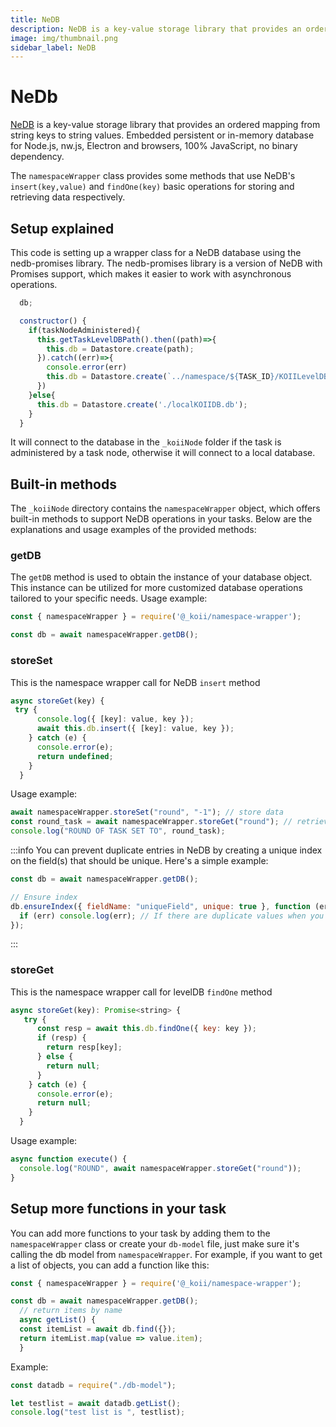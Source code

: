 ```yaml
---
title: NeDB
description: NeDB is a key-value storage library that provides an ordered mapping from string keys to string values.
image: img/thumbnail.png
sidebar_label: NeDB
---
```


# NeDb

[NeDB](https://www.npmjs.com/package/nedb) is a key-value storage library that provides an ordered mapping from string keys to string values. Embedded persistent or in-memory database for Node.js, nw.js, Electron and browsers, 100% JavaScript, no binary dependency.

The `namespaceWrapper` class provides some methods that use NeDB's `insert(key,value)` and `findOne(key)` basic operations for storing and retrieving data respectively.

## Setup explained

This code is setting up a wrapper class for a NeDB database using the nedb-promises library. The nedb-promises library is a version of NeDB with Promises support, which makes it easier to work with asynchronous operations.

```js
  db;

  constructor() {
    if(taskNodeAdministered){
      this.getTaskLevelDBPath().then((path)=>{
        this.db = Datastore.create(path);
      }).catch((err)=>{
        console.error(err)
        this.db = Datastore.create(`../namespace/${TASK_ID}/KOIILevelDB.db`);
      })
    }else{
      this.db = Datastore.create('./localKOIIDB.db');
    }
  }
```

It will connect to the database in the `_koiiNode` folder if the task is administered by a task node, otherwise it will connect to a local database.

## Built-in methods

The `_koiiNode` directory contains the `namespaceWrapper` object, which offers built-in methods to support NeDB operations in your tasks. Below are the explanations and usage examples of the provided methods:

### getDB

The `getDB` method is used to obtain the instance of your database object. This instance can be utilized for more customized database operations tailored to your specific needs.
Usage example:

```js
const { namespaceWrapper } = require('@_koii/namespace-wrapper');

const db = await namespaceWrapper.getDB();
```

### storeSet

This is the namespace wrapper call for NeDB `insert` method

```js
async storeGet(key) {
 try {
      console.log({ [key]: value, key });
      await this.db.insert({ [key]: value, key });
    } catch (e) {
      console.error(e);
      return undefined;
    }
  }
```

Usage example:

```js
await namespaceWrapper.storeSet("round", "-1"); // store data
const round_task = await namespaceWrapper.storeGet("round"); // retrieve data with key
console.log("ROUND OF TASK SET TO", round_task);
```

:::info
You can prevent duplicate entries in NeDB by creating a unique index on the field(s) that should be unique. Here's a simple example:

```js
const db = await namespaceWrapper.getDB();

// Ensure index
db.ensureIndex({ fieldName: "uniqueField", unique: true }, function (err) {
  if (err) console.log(err); // If there are duplicate values when you apply the unique index, you'll get an error.
});
```

:::

### storeGet

This is the namespace wrapper call for levelDB `findOne` method

```js
async storeGet(key): Promise<string> {
   try {
      const resp = await this.db.findOne({ key: key });
      if (resp) {
        return resp[key];
      } else {
        return null;
      }
    } catch (e) {
      console.error(e);
      return null;
    }
  }
```

Usage example:

```js
async function execute() {
  console.log("ROUND", await namespaceWrapper.storeGet("round"));
}
```

## Setup more functions in your task

You can add more functions to your task by adding them to the `namespaceWrapper` class or create your `db-model` file, just make sure it's calling the db model from `namespaceWrapper`. For example, if you want to get a list of objects, you can add a function like this:

```js
const { namespaceWrapper } = require('@_koii/namespace-wrapper');

const db = await namespaceWrapper.getDB();
  // return items by name
  async getList() {
  const itemList = await db.find({});
  return itemList.map(value => value.item);
  }
```

Example:

```js
const datadb = require("./db-model");

let testlist = await datadb.getList();
console.log("test list is ", testlist);
```
